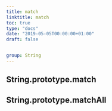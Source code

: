 ```yaml
---
title: match
linktitle: match
toc: true
type: "docs"
date: "2019-05-05T00:00:00+01:00"
draft: false


group: String
---
```


## String.prototype.match

## String.prototype.matchAll